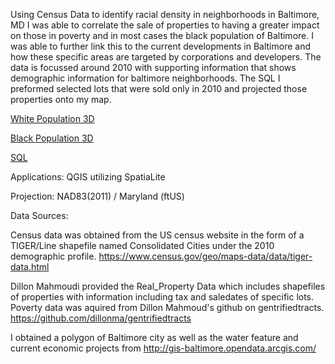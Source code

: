 Using Census Data to identify racial density in neighborhoods in Baltimore, MD I was able to correlate the sale of properties to having a greater impact on those in poverty and in most cases the black population of Baltimore. I was able to further link this to the current developments in Baltimore and how these specific areas are targeted by corporations and developers. The data is focussed around 2010 with supporting information that shows demographic information for baltimore neighborhoods. The SQL I preformed selected lots that were sold only in 2010 and projected those properties onto my map.

[White Population 3D](https://i.imgur.com/s8KpxXF.png)

[Black Population 3D](https://i.imgur.com/nRc3tSu.png)

[SQL](https://i.imgur.com/p5B9Azs.png?1)

Applications: QGIS utilizing SpatiaLite

Projection: NAD83(2011) / Maryland (ftUS)

Data Sources:

Census data was obtained from the US census website in the form of a TIGER/Line shapefile named Consolidated Cities under the 2010 demographic profile. https://www.census.gov/geo/maps-data/data/tiger-data.html

Dillon Mahmoudi provided the Real_Property Data which includes shapefiles of properties with information including tax and saledates of specific lots.
Poverty data was aquired from Dillon Mahmoud's github on gentrifiedtracts.
https://github.com/dillonma/gentrifiedtracts

I obtained a polygon of Baltimore city as well as the water feature and current economic projects from  http://gis-baltimore.opendata.arcgis.com/
